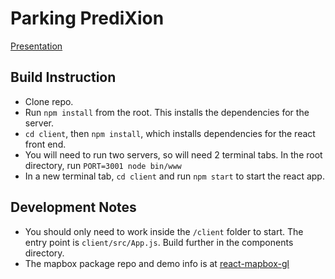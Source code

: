 # Parking PrediXion
[Presentation](https://goo.gl/4BxR4e)

## Build Instruction
* Clone repo.
* Run `npm install` from the root. This installs the dependencies for the server.
* `cd client`, then `npm install`, which installs dependencies for the react front
  end.
* You will need to run two servers, so will need 2 terminal tabs. In the root
  directory, run `PORT=3001 node bin/www`
* In a new terminal tab, `cd client` and run `npm start` to start the react app.

## Development Notes
* You should only need to work inside the `/client` folder to start. The entry
  point is `client/src/App.js`. Build further in the components directory.
* The mapbox package repo and demo info is at [react-mapbox-gl](https://github.com/alex3165/react-mapbox-gl)
